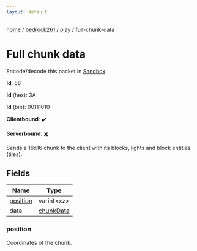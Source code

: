 ```yaml
---
layout: default
---
```


[home](/)  /  [bedrock261](/protocol/bedrock261)  /  [play](/protocol/bedrock261/play)  /  full-chunk-data

# Full chunk data

Encode/decode this packet in [Sandbox](../../../sandbox/bedrock261#Play.FullChunkData)

**Id**: 58

**Id** (hex): 3A

**Id** (bin): 00111010

**Clientbound**: ✔️

**Serverbound**: ✖️

Sends a 16x16 chunk to the client with its blocks, lights and block entities (tiles).

## Fields

Name | Type
---|---
[position](#position) | varint&lt;xz&gt;
data | [chunkData](/protocol/bedrock261/types/chunk-data)

### position

Coordinates of the chunk.
